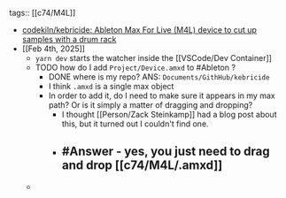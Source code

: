 tags:: [[c74/M4L]]

- [codekiln/kebricide: Ableton Max For Live (M4L) device to cut up samples with a drum rack](https://github.com/codekiln/kebricide)
- [[Feb 4th, 2025]]
	- `yarn dev` starts the watcher inside the [[VSCode/Dev Container]]
	- TODO how do I add `Project/Device.amxd` to #Ableton ?
		- DONE where is my repo? ANS: `Documents/GithHub/kebricide`
		- I think `.amxd` is a single max object
		- In order to add it, do I need to make sure it appears in my max path? Or is it simply a matter of dragging and dropping?
			- I thought [[Person/Zack Steinkamp]]  had a blog post about this, but it turned out I couldn't find one.
			- ## #Answer - yes, you just need to drag and drop [[c74/M4L/.amxd]]
	-